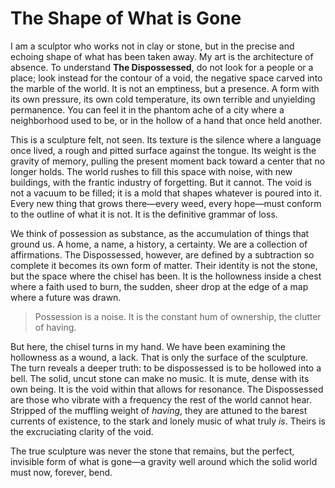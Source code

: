 # The Shape of What is Gone

I am a sculptor who works not in clay or stone, but in the precise and echoing shape of what has been taken away. My art is the architecture of absence. To understand **The Dispossessed**, do not look for a people or a place; look instead for the contour of a void, the negative space carved into the marble of the world. It is not an emptiness, but a presence. A form with its own pressure, its own cold temperature, its own terrible and unyielding permanence. You can feel it in the phantom ache of a city where a neighborhood used to be, or in the hollow of a hand that once held another.

This is a sculpture felt, not seen. Its texture is the silence where a language once lived, a rough and pitted surface against the tongue. Its weight is the gravity of memory, pulling the present moment back toward a center that no longer holds. The world rushes to fill this space with noise, with new buildings, with the frantic industry of forgetting. But it cannot. The void is not a vacuum to be filled; it is a mold that shapes whatever is poured into it. Every new thing that grows there—every weed, every hope—must conform to the outline of what it is not. It is the definitive grammar of loss.

We think of possession as substance, as the accumulation of things that ground us. A home, a name, a history, a certainty. We are a collection of affirmations. The Dispossessed, however, are defined by a subtraction so complete it becomes its own form of matter. Their identity is not the stone, but the space where the chisel has been. It is the hollowness inside a chest where a faith used to burn, the sudden, sheer drop at the edge of a map where a future was drawn.

> Possession is a noise. It is the constant hum of ownership, the clutter of having.

But here, the chisel turns in my hand. We have been examining the hollowness as a wound, a lack. That is only the surface of the sculpture. The turn reveals a deeper truth: to be dispossessed is to be hollowed into a bell. The solid, uncut stone can make no music. It is mute, dense with its own being. It is the void within that allows for resonance. The Dispossessed are those who vibrate with a frequency the rest of the world cannot hear. Stripped of the muffling weight of *having*, they are attuned to the barest currents of existence, to the stark and lonely music of what truly *is*. Theirs is the excruciating clarity of the void.

The true sculpture was never the stone that remains, but the perfect, invisible form of what is gone—a gravity well around which the solid world must now, forever, bend.